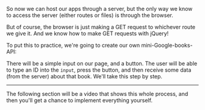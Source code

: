 
So now we can host our apps through a server, but the only way we know to access the server (either routes or files) is through the browser.

  

But of course, the browser is just making a GET request to whichever route we give it. And we know how to make GET requests with jQuery!

  

To put this to practice, we're going to create our own mini-Google-books-API:

  

There will be a simple input on our page, and a button. The user will be able to type an ID into the `input`, press the button, and then receive some data (from the server) about that book. We'll take this step by step.

  

----------

  

The following section will be a video that shows this whole process, and then you'll get a chance to implement everything yourself.